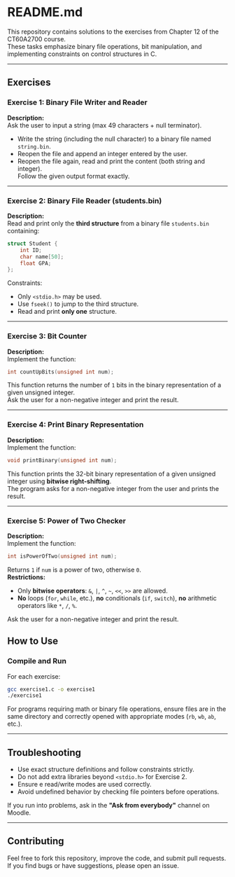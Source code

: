 # README.md

This repository contains solutions to the exercises from Chapter 12 of the CT60A2700 course.  
These tasks emphasize binary file operations, bit manipulation, and implementing constraints on control structures in C.

---

## Exercises

### Exercise 1: Binary File Writer and Reader  
**Description:**  
Ask the user to input a string (max 49 characters + null terminator).  
- Write the string (including the null character) to a binary file named `string.bin`.  
- Reopen the file and append an integer entered by the user.  
- Reopen the file again, read and print the content (both string and integer).  
Follow the given output format exactly.

---

### Exercise 2: Binary File Reader (students.bin)  
**Description:**  
Read and print only the **third structure** from a binary file `students.bin` containing:
```c
struct Student {
    int ID;
    char name[50];
    float GPA;
};
```
Constraints:
- Only `<stdio.h>` may be used.
- Use `fseek()` to jump to the third structure.
- Read and print **only one** structure.

---

### Exercise 3: Bit Counter  
**Description:**  
Implement the function:
```c
int countUpBits(unsigned int num);
```
This function returns the number of `1` bits in the binary representation of a given unsigned integer.  
Ask the user for a non-negative integer and print the result.

---

### Exercise 4: Print Binary Representation  
**Description:**  
Implement the function:
```c
void printBinary(unsigned int num);
```
This function prints the 32-bit binary representation of a given unsigned integer using **bitwise right-shifting**.  
The program asks for a non-negative integer from the user and prints the result.

---

### Exercise 5: Power of Two Checker  
**Description:**  
Implement the function:
```c
int isPowerOfTwo(unsigned int num);
```
Returns `1` if `num` is a power of two, otherwise `0`.  
**Restrictions:**
- Only **bitwise operators**: `&`, `|`, `^`, `~`, `<<`, `>>` are allowed.  
- **No** loops (`for`, `while`, etc.), **no** conditionals (`if`, `switch`), **no** arithmetic operators like `*`, `/`, `%`.

Ask the user for a non-negative integer and print the result.


## How to Use

### Compile and Run
For each exercise:
```bash
gcc exercise1.c -o exercise1
./exercise1
```

For programs requiring math or binary file operations, ensure files are in the same directory and correctly opened with appropriate modes (`rb`, `wb`, `ab`, etc.).

---

## Troubleshooting
- Use exact structure definitions and follow constraints strictly.
- Do not add extra libraries beyond `<stdio.h>` for Exercise 2.
- Ensure e read/write modes are used correctly.
- Avoid undefined behavior by checking file pointers before operations.

If you run into problems, ask in the **"Ask from everybody"** channel on Moodle.

---

## Contributing  
Feel free to fork this repository, improve the code, and submit pull requests.  
If you find bugs or have suggestions, please open an issue.
